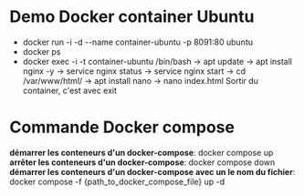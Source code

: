 # Demo Docker container Ubuntu

- docker run -i -d --name container-ubuntu -p 8091:80 ubuntu
- docker ps 
- docker exec -i -t container-ubuntu /bin/bash
 -> apt update 
 -> apt install nginx -y
 -> service nginx status
 -> service nginx start
 -> cd /var/www/html/
 -> apt install nano
 -> nano index.html
Sortir du container, c'est avec exit


# Commande Docker compose

**démarrer les conteneurs d'un docker-compose**: docker compose up
**arrêter les conteneurs d'un docker-compose**: docker compose down 
**démarrer les conteneurs d'un docker-compose avec un le nom du fichier**: docker compose -f {path_to_docker_compose_file} up -d